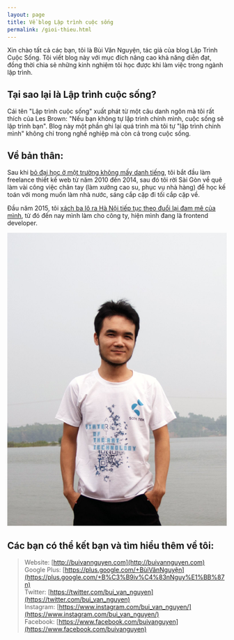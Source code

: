```yaml
---
layout: page
title: Về blog Lập trình cuộc sống
permalink: /gioi-thieu.html
---
```

Xin chào tất cả các bạn, tôi là Bùi Văn Nguyện, tác giả của blog Lập Trình Cuộc Sống. Tôi viết blog này với mục đích nâng cao khả năng diễn đạt, đồng thời chia sẻ những kinh nghiệm tôi học được khi làm việc trong ngành lập trình.

## Tại sao lại là Lập trình cuộc sống?

Cái tên "Lập trình cuộc sống" xuất phát từ một câu danh ngôn mà tôi rất thích của Les Brown: "Nếu bạn không tự lập trình chính mình, cuộc sống sẽ lập trình bạn". Blog này một phần ghi lại quá trình mà tôi tự "lập trình chính mình" không chỉ trong nghề nghiệp mà còn cả trong cuộc sống.

## Về bản thân:

Sau khi [bỏ đại học ở một trường không mấy danh tiếng](http://laptrinhcuocsong.com/hoc-cntt-dinh-bo-hoc-hay-doc-cau-chuyen-cua-minh.html), tôi bắt đầu làm freelance thiết kế web từ năm 2010 đến 2014, sau đó tôi rời Sài Gòn về quê làm vài công việc chân tay (làm xưởng cao su, phục vụ nhà hàng) để học kế toán với mong muốn làm nhà nước, sáng cắp cặp đi tối cắp cặp về.

Đầu năm 2015, tôi [xách ba lô ra Hà Nội tiếp tục theo đuổi lại đam mê của mình](http://www.ddth.com/showthread.php/1314521-X%C3%A1ch-ba-l%C3%B4-ra-HN-theo-%C4%91u%E1%BB%95i-ngh%E1%BB%81-l%E1%BA%ADp-tr%C3%ACnh-web), từ đó đến nay mình làm cho công ty, hiện mình đang là frontend developer.

![Bùi Văn Nguyện](images/buivannguyen.jpg)

## Các bạn có thể kết bạn và tìm hiểu thêm về tôi:

> Website: [http://buivannguyen.com](http://buivannguyen.com)<br>
Google Plus: [https://plus.google.com/+BùiVănNguyện](https://plus.google.com/+B%C3%B9iv%C4%83nNguy%E1%BB%87n)<br>
Twitter: [https://twitter.com/bui_van_nguyen](https://twitter.com/bui_van_nguyen)<br>
Instagram: [https://www.instagram.com/bui_van_nguyen/](https://www.instagram.com/bui_van_nguyen/)<br>
Facebook: [https://www.facebook.com/buivanguyen](https://www.facebook.com/buivanguyen)<br>
